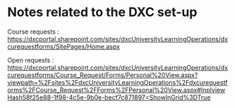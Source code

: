 # Notes related to the DXC set-up


Course requests : https://dxcportal.sharepoint.com/sites/dxcUniversityLearningOperations/dxcurequestforms/SitePages/Home.aspx 

Open requests : https://dxcportal.sharepoint.com/sites/dxcUniversityLearningOperations/dxcurequestforms/Course_Request/Forms/Personal%20View.aspx?viewpath=%2Fsites%2FdxcUniversityLearningOperations%2Fdxcurequestforms%2FCourse_Request%2FForms%2FPersonal%20View.aspx#InplviewHash58f25e88-1f98-4c5e-9b0e-becf7c871897=ShowInGrid%3DTrue

